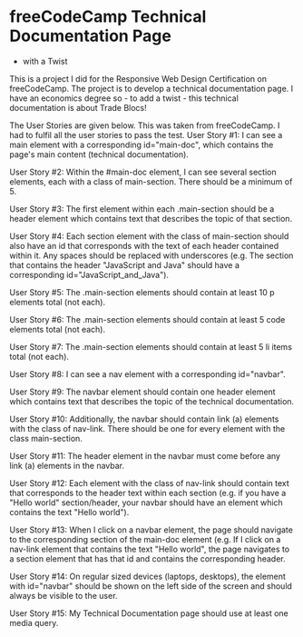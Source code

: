# freeCodeCamp Technical Documentation Page
- with a Twist

This is a project I did for the Responsive Web Design Certification on freeCodeCamp. The project is to develop a technical documentation page.  I have an economics degree so - to add a twist - this technical documentation is about Trade Blocs!

The User Stories are given below. This was taken from freeCodeCamp. I had to fulfil all the user stories to pass the test. 
User Story #1:
I can see a main element with a corresponding id="main-doc", which contains the page's main content (technical documentation).

User Story #2:
Within the #main-doc element, I can see several section elements, each with a class of main-section. There should be a minimum of 5.

User Story #3:
The first element within each .main-section should be a header element which contains text that describes the topic of that section.

User Story #4:
Each section element with the class of main-section should also have an id that corresponds with the text of each header contained within it. Any spaces should be replaced with underscores (e.g. The section that contains the header "JavaScript and Java" should have a corresponding id="JavaScript_and_Java").

User Story #5:
The .main-section elements should contain at least 10 p elements total (not each).

User Story #6:
The .main-section elements should contain at least 5 code elements total (not each).

User Story #7:
The .main-section elements should contain at least 5 li items total (not each).

User Story #8:
I can see a nav element with a corresponding id="navbar".

User Story #9:
The navbar element should contain one header element which contains text that describes the topic of the technical documentation.

User Story #10:
Additionally, the navbar should contain link (a) elements with the class of nav-link. There should be one for every element with the class main-section.

User Story #11:
The header element in the navbar must come before any link (a) elements in the navbar.

User Story #12:
Each element with the class of nav-link should contain text that corresponds to the header text within each section (e.g. if you have a "Hello world" section/header, your navbar should have an element which contains the text "Hello world").

User Story #13:
When I click on a navbar element, the page should navigate to the corresponding section of the main-doc element (e.g. If I click on a nav-link element that contains the text "Hello world", the page navigates to a section element that has that id and contains the corresponding header.

User Story #14:
On regular sized devices (laptops, desktops), the element with id="navbar" should be shown on the left side of the screen and should always be visible to the user.

User Story #15:
My Technical Documentation page should use at least one media query.
